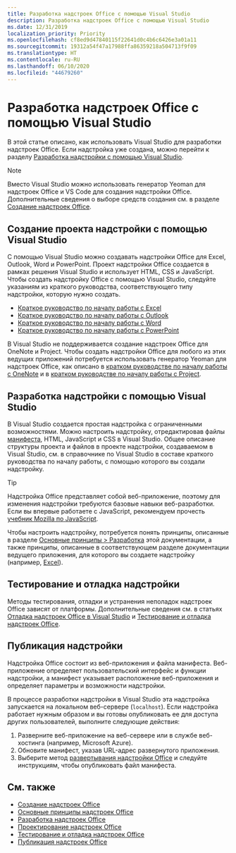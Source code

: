 ```yaml
---
title: Разработка надстроек Office с помощью Visual Studio
description: Разработка надстроек Office с помощью Visual Studio
ms.date: 12/31/2019
localization_priority: Priority
ms.openlocfilehash: cf8ed9d47840115f22641d0c4b6c6426e3a01a11
ms.sourcegitcommit: 19312a54f47a17988ffa86359218a504713f9f09
ms.translationtype: HT
ms.contentlocale: ru-RU
ms.lasthandoff: 06/10/2020
ms.locfileid: "44679260"
---
```

# <a name="develop-office-add-ins-with-visual-studio"></a>Разработка надстроек Office с помощью Visual Studio

В этой статье описано, как использовать Visual Studio для разработки надстроек Office. Если надстройка уже создана, можно перейти к разделу [Разработка надстройки с помощью Visual Studio](#develop-the-add-in-using-visual-studio).

> [!NOTE]
> Вместо Visual Studio можно использовать генератор Yeoman для надстроек Office и VS Code для создания надстройки Office. Дополнительные сведения о выборе средств создания см. в разделе [Создание надстроек Office](../overview/office-add-ins-fundamentals.md#creating-an-office-add-in).

## <a name="create-the-add-in-project-using-visual-studio"></a>Создание проекта надстройки с помощью Visual Studio

С помощью Visual Studio можно создавать надстройки Office для Excel, Outlook, Word и PowerPoint. Проект надстройки Office создается в рамках решения Visual Studio и использует HTML, CSS и JavaScript. Чтобы создать надстройку Office с помощью Visual Studio, следуйте указаниям из краткого руководства, соответствующего типу надстройки, которую нужно создать.

- [Краткое руководство по началу работы с Excel](../quickstarts/excel-quickstart-jquery.md?tabs=visualstudio)
- [Краткое руководство по началу работы с Outlook](../quickstarts/outlook-quickstart.md?tabs=visualstudio)
- [Краткое руководство по началу работы с Word](../quickstarts/word-quickstart.md?tabs=visualstudio)
- [Краткое руководство по началу работы с PowerPoint](../quickstarts/powerpoint-quickstart.md?tabs=visualstudio)

В Visual Studio не поддерживается создание надстроек Office для OneNote и Project. Чтобы создать надстройки Office для любого из этих ведущих приложений потребуется использовать генератор Yeoman для надстроек Office, как описано в [кратком руководстве по началу работы с OneNote](../quickstarts/onenote-quickstart.md) и в [кратком руководстве по началу работы с Project](../quickstarts/project-quickstart.md).

## <a name="develop-the-add-in-using-visual-studio"></a>Разработка надстройки с помощью Visual Studio

В Visual Studio создается простая надстройка с ограниченными возможностями. Можно настроить надстройку, отредактировав файлы [манифеста](add-in-manifests.md), HTML, JavaScript и CSS в Visual Studio. Общее описание структуры проекта и файлов в проекте надстройки, создаваемом в Visual Studio, см. в справочнике по Visual Studio в составе краткого руководства по началу работы, с помощью которого вы создали надстройку. 

> [!TIP]
> Надстройка Office представляет собой веб-приложение, поэтому для изменения надстройки требуются базовые навыки веб-разработки. Если вы впервые работаете с JavaScript, рекомендуем прочесть [учебник Mozilla по JavaScript](https://developer.mozilla.org/docs/Web/JavaScript/Guide/Introduction).

Чтобы настроить надстройку, потребуется понять принципы, описанные в разделе [Основные принципы > Разработка](develop-overview.md) этой документации, а также принципы, описанные в соответствующем разделе документации ведущего приложения, для которого вы создаете надстройку (например, [Excel](../excel/index.yml)). 

## <a name="test-and-debug-the-add-in"></a>Тестирование и отладка надстройки

Методы тестирования, отладки и устранения неполадок надстроек Office зависят от платформы. Дополнительные сведения см. в статьях [Отладка надстроек Office в Visual Studio](debug-office-add-ins-in-visual-studio.md) и [Тестирование и отладка надстроек Office](../testing/test-debug-office-add-ins.md).

## <a name="publish-the-add-in"></a>Публикация надстройки

Надстройка Office состоит из веб-приложения и файла манифеста. Веб-приложение определяет пользовательский интерфейс и функции надстройки, а манифест указывает расположение веб-приложения и определяет параметры и возможности надстройки.

В процессе разработки надстройки в Visual Studio эта надстройка запускается на локальном веб-сервере (`localhost`). Если надстройка работает нужным образом и вы готовы опубликовать ее для доступа других пользователей, выполните следующие действия:

1. Разверните веб-приложение на веб-сервере или в службе веб-хостинга (например, Microsoft Azure).
2. Обновите манифест, указав URL-адрес развернутого приложения. 
3. Выберите метод [развертывания надстройки Office](../publish/publish.md) и следуйте инструкциям, чтобы опубликовать файл манифеста.

## <a name="see-also"></a>См. также

- [Создание надстроек Office](../overview/office-add-ins-fundamentals.md)
- [Основные принципы надстроек Office](../overview/core-concepts-office-add-ins.md)
- [Разработка надстроек Office](../develop/develop-overview.md)
- [Проектирование надстроек Office](../design/add-in-design.md)
- [Тестирование и отладка надстроек Office](../testing/test-debug-office-add-ins.md)
- [Публикация надстроек Office](../publish/publish.md)
